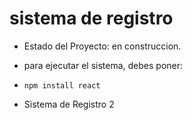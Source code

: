<h1>  sistema de registro </h1>  

- Estado del Proyecto: en construccion.

- para ejecutar el sistema, debes poner:

- ```npm install react```
- Sistema de Registro 2
